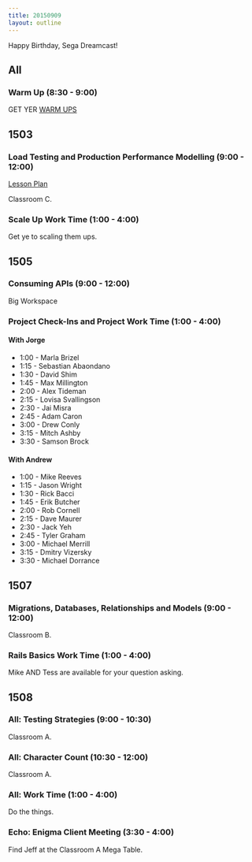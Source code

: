 ```yaml
---
title: 20150909
layout: outline
---
```


Happy Birthday, Sega Dreamcast!

## All

### Warm Up (8:30 - 9:00)

GET YER [WARM UPS](https://thewarmup.herokuapp.com/)


## 1503

### Load Testing and Production Performance Modelling (9:00 - 12:00)

[Lesson Plan](https://github.com/turingschool/lesson_plans/blob/master/ruby_04-apis_and_scalability/load_testing_and_production_performance_monitoring.markdown)

Classroom C.

### Scale Up Work Time (1:00 - 4:00)

Get ye to scaling them ups.


## 1505

### Consuming APIs (9:00 - 12:00)

Big Workspace

### Project Check-Ins and Project Work Time (1:00 - 4:00)

#### With Jorge

* 1:00 - Marla Brizel
* 1:15 - Sebastian Abaondano
* 1:30 - David Shim
* 1:45 - Max Millington
* 2:00 - Alex Tideman
* 2:15 - Lovisa Svallingson
* 2:30 - Jai Misra
* 2:45 - Adam Caron
* 3:00 - Drew Conly
* 3:15 - Mitch Ashby
* 3:30 - Samson Brock

#### With Andrew

* 1:00 - Mike Reeves
* 1:15 - Jason Wright
* 1:30 - Rick Bacci
* 1:45 - Erik Butcher
* 2:00 - Rob Cornell
* 2:15 - Dave Maurer
* 2:30 - Jack Yeh
* 2:45 - Tyler Graham
* 3:00 - Michael Merrill
* 3:15 - Dmitry Vizersky
* 3:30 - Michael Dorrance


## 1507

### Migrations, Databases, Relationships and Models (9:00 - 12:00)

Classroom B.

### Rails Basics Work Time (1:00 - 4:00)

Mike AND Tess are available for your question asking.


## 1508

### All: Testing Strategies (9:00 - 10:30)

Classroom A.

### All: Character Count (10:30 - 12:00)

Classroom A.

### All: Work Time (1:00 - 4:00)

Do the things.

### Echo: Enigma Client Meeting (3:30 - 4:00)

Find Jeff at the Classroom A Mega Table.

